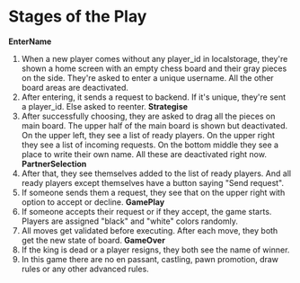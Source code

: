 # Stages of the Play
**EnterName** 
1. When a new player comes without any player_id in localstorage, they're shown a home screen with an empty chess board and their gray pieces on the side. They're asked to enter a unique username. All the other board areas are deactivated. 
2. After entering, it sends a request to backend. If it's unique, they're sent a player_id. Else asked to reenter.
**Strategise** 
3. After successfully choosing, they are asked to drag all the pieces on main board. The upper half of the main board is shown but deactivated. On the upper left, they see a list of ready players. On the upper right they see a list of incoming requests. On the bottom middle they see a place to write their own name. All these are deactivated right now.
**PartnerSelection** 
4. After that, they see themselves added to the list of ready players. And all ready players except themselves have a button saying "Send request".
5. If someone sends them a request, they see that on the upper right with option to accept or decline.
**GamePlay** 
6. If someone accepts their request or if they accept, the game starts. Players are assigned "black" and "white" colors randomly.
7. All moves get validated before executing. After each move, they both get the new state of board.
**GameOver** 
8.  If the king is dead or a player resigns, they both see the name of winner.
9.  In this game there are no en passant, castling, pawn promotion, draw rules or any other advanced rules.

